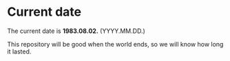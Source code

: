 # Current date

The current date is **1983.08.02.** (YYYY.MM.DD.)

This repository will be good when the world ends, so we will know how long it lasted.